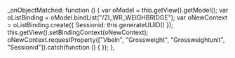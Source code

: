 _onObjectMatched: function () {
                var oModel = this.getView().getModel();
                var oListBinding = oModel.bindList("/ZI_WR_WEIGHBRIDGE");
                var oNewContext = oListBinding.create({
                    Sessionid: this.generateUUID()
                });
                this.getView().setBindingContext(oNewContext);
                oNewContext.requestProperty(["Vbeln", "Grossweight", "Grossweightunit", "Sessionid"]).catch(function () { });
            },
